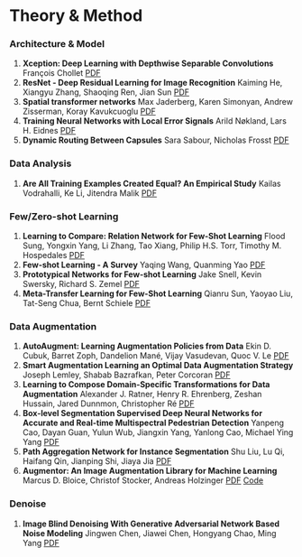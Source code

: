 # Theory & Method
### Architecture & Model

1. **Xception: Deep Learning with Depthwise Separable Convolutions** François Chollet [PDF](https://arxiv.org/pdf/1610.02357.pdf)
2. **ResNet - Deep Residual Learning for Image Recognition** Kaiming He, Xiangyu Zhang, Shaoqing Ren, Jian Sun [PDF](https://arxiv.org/pdf/1512.03385.pdf)
3. **Spatial transformer networks** Max Jaderberg, Karen Simonyan, Andrew Zisserman, Koray Kavukcuoglu [PDF](https://arxiv.org/pdf/1506.02025.pdf)
4. **Training Neural Networks with Local Error Signals** Arild Nøkland, Lars H. Eidnes [PDF](https://arxiv.org/pdf/1901.06656v1.pdf)
5. **Dynamic Routing Between Capsules** Sara Sabour, Nicholas Frosst [PDF](https://arxiv.org/pdf/1710.09829.pdf)

### Data Analysis

1. **Are All Training Examples Created Equal? An Empirical Study** Kailas Vodrahalli, Ke Li, Jitendra Malik [PDF](https://arxiv.org/pdf/1811.12569.pdf)

### Few/Zero-shot Learning

1. **Learning to Compare: Relation Network for Few-Shot Learning** Flood Sung, Yongxin Yang, Li Zhang, Tao Xiang, Philip H.S. Torr, Timothy M. Hospedales [PDF](https://arxiv.org/pdf/1711.06025.pdf)
2. **Few-shot Learning - A Survey** Yaqing Wang, Quanming Yao [PDF](https://arxiv.org/pdf/1904.05046.pdf)
3. **Prototypical Networks for Few-shot Learning** Jake Snell, Kevin Swersky, Richard S. Zemel [PDF](https://arxiv.org/pdf/1703.05175.pdf)
4. **Meta-Transfer Learning for Few-Shot Learning** Qianru Sun, Yaoyao Liu, Tat-Seng Chua, Bernt Schiele [PDF](https://arxiv.org/pdf/1812.02391.pdf)

### Data Augmentation
1. **AutoAugment: Learning Augmentation Policies from Data** Ekin D. Cubuk, Barret Zoph, Dandelion Mané, Vijay Vasudevan, Quoc V. Le [PDF](https://arxiv.org/pdf/1805.09501.pdf)
2. **Smart Augmentation Learning an Optimal Data Augmentation Strategy** Joseph Lemley, Shabab Bazrafkan, Peter Corcoran [PDF](https://arxiv.org/pdf/1703.08383.pdf)
3. **Learning to Compose Domain-Specific Transformations for Data Augmentation** Alexander J. Ratner, Henry R. Ehrenberg, Zeshan Hussain, Jared Dunnmon, Christopher Ré [PDF](https://arxiv.org/pdf/1709.01643.pdf)
4. **Box-level Segmentation Supervised Deep Neural Networks for Accurate and Real-time Multispectral Pedestrian Detection** Yanpeng Cao, Dayan Guan, Yulun Wub, Jiangxin Yang, Yanlong Cao, Michael Ying Yang [PDF](https://arxiv.org/pdf/1902.05291.pdf)
5. **Path Aggregation Network for Instance Segmentation** Shu Liu, Lu Qi, Haifang Qin, Jianping Shi, Jiaya Jia [PDF](https://arxiv.org/pdf/1803.01534.pdf)
6. **Augmentor: An Image Augmentation Library for Machine Learning** Marcus D. Bloice, Christof Stocker, Andreas Holzinger [PDF](https://arxiv.org/pdf/1708.04680v1.pdf) [Code](https://github.com/mdbloice/Augmentor)

### Denoise

1. **Image Blind Denoising With Generative Adversarial Network Based Noise Modeling** Jingwen Chen, Jiawei Chen, Hongyang Chao, Ming Yang [PDF](http://openaccess.thecvf.com/content_cvpr_2018/papers/Chen_Image_Blind_Denoising_CVPR_2018_paper.pdf)


